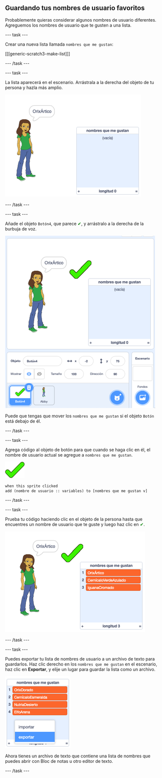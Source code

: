 ## Guardando tus nombres de usuario favoritos

Probablemente quieras considerar algunos nombres de usuario diferentes. Agreguemos los nombres de usuario que te gusten a una lista.

--- task ---

Crear una nueva lista llamada `nombres que me gustan`:

[[[generic-scratch3-make-list]]]

--- /task ---

--- task ---

La lista aparecerá en el escenario. Arrástrala a la derecha del objeto de tu persona y hazla más amplio.

![lista de nombres que me gustan con botón para incrementar el tamaño resaltado](images/usernames-like-stage.png)

--- /task ---

--- task ---

Añade el objeto `Botón4`, que parece <span style="color: green;">✔</span>, y arrástralo a la derecha de la burbuja de voz.

![objeto de tick verde en el escenario junto a la lista de nombres que me gustan](images/usernames-tick.png)

Puede que tengas que mover los `nombres que me gustan` si el objeto `Botón` está debajo de él.

--- /task ---

--- task ---

Agrega código al objeto de botón para que cuando se haga clic en él, el nombre de usuario actual se agregue a `nombres que me gustan`.

![objeto de botón](images/button-sprite.png)

```blocks3
when this sprite clicked
add (nombre de usuario :: variables) to [nombres que me gustan v]
```

--- /task ---

--- task ---

Prueba tu código haciendo clic en el objeto de la persona hasta que encuentres un nombre de usuario que te guste y luego haz clic en <span style="color: green;">✔</span>.

![lista poblada de nombres que me gustan](images/usernames-like-list.png)

--- /task ---

--- task ---

Puedes exportar tu lista de nombres de usuario a un archivo de texto para guardarlos. Haz clic derecho en los `nombres que me gustan` en el escenario, haz clic en **Exportar**, y elije un lugar para guardar la lista como un archivo.

![menú de lista con opción de exportación resaltada](images/usernames-export.png)

Ahora tienes un archivo de texto que contiene una lista de nombres que puedes abrir con Bloc de notas u otro editor de texto.

--- /task ---